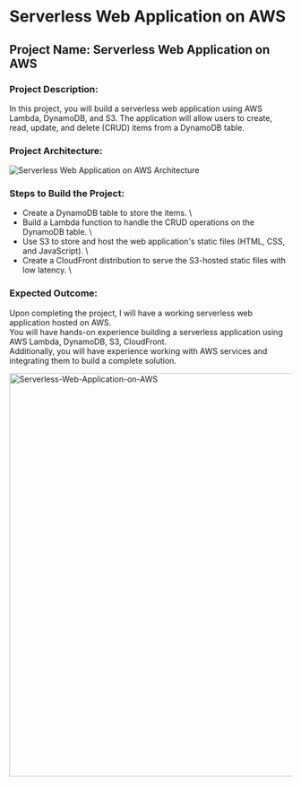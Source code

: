 # Serverless Web Application on AWS

## Project Name: Serverless Web Application on AWS

### Project Description:

In this project, you will build a serverless web application using AWS Lambda, DynamoDB, and S3. The application will allow users to create, read, update, and delete (CRUD) items from a DynamoDB table.

### Project Architecture:

![Serverless Web Application on AWS Architecture](https://user-images.githubusercontent.com/66474973/228492073-5cd3d975-3439-4ce4-b109-fb33997df3c3.png)

### Steps to Build the Project:

* Create a DynamoDB table to store the items. \
* Build a Lambda function to handle the CRUD operations on the DynamoDB table. \
* Use S3 to store and host the web application's static files (HTML, CSS, and JavaScript). \
* Create a CloudFront distribution to serve the S3-hosted static files with low latency. \

### Expected Outcome:

Upon completing the project, I will have a working serverless web application hosted on AWS. \
You will have hands-on experience building a serverless application using AWS Lambda, DynamoDB, S3, CloudFront. \
Additionally, you will have experience working with AWS services and integrating them to build a complete solution.

<img width="1280" height="720" alt="Serverless-Web-Application-on-AWS" src="https://github.com/user-attachments/assets/07e2e533-2af5-408b-9d0b-60e946a6fbe0" />



 




